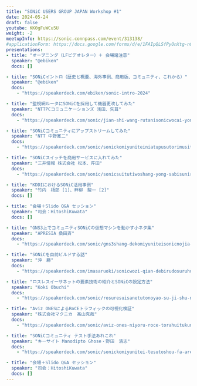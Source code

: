 ```yaml
---
title: "SONiC USERS GROUP JAPAN Workshop #1"
date: 2024-05-24
draft: false
youtube: KK0gFuWCu5U
weight: -2
meetupInfo: https://sonic.connpass.com/event/313138/
#applicationForm: https://docs.google.com/forms/d/e/1FAIpQLSfPyOnXtg-nGFLD7H0tIMLD2J00URC0J9-IlwVmhCu_qU48hw/viewform
presentations:
- title: "オープニング（LFビデオレター）＋ 会場諸注意"
  speaker: "@ebiken"
  docs: []

- title: "SONiCイントロ（歴史と概要、海外事例、商用版、コミュニティ、これから）"
  speaker: "@ebiken"
  docs:
    - "https://speakerdeck.com/ebiken/sonic-intro-2024"

- title: "監視網ルータにSONiCを採用して機器更改してみた"
  speaker: "NTTPCコミュニケーションズ 浅田、矢葺"
  docs:
    - "https://speakerdeck.com/sonic/jian-shi-wang-rutanisonicwocai-yong-siteji-qi-geng-gai-sitemita"

- title: "SONiCコミュニティにアップストリームしてみた"
  speaker: "NTT 中野寛二"
  docs:
    - "https://speakerdeck.com/sonic/sonickomiyuniteiniatupusutorimusitemita"

- title: "SONiCスイッチを商用サービスに入れてみた"
  speaker: "三井情報 株式会社 松本、芹田"
  docs:
    - "https://speakerdeck.com/sonic/sonicsuitutiwoshang-yong-sabisuniru-retemita-san-jing-qing-bao-zhu-shi-hui-she"

- title: "KDDIにおけるSONiC活用事例"
  speaker: "竹内　梧郎 [1]、畔柳　駿一 [2]"
  docs: []

- title: "会場＋Slido Q&A セッション"
  speaker: "司会：HitoshiKuwata"
  docs: []

- title: "GNS3上でコミュニティSONiCの仮想マシンを動かす小ネタ集"
  speaker: "APRESIA 桑田斉"
  docs:
    - "https://speakerdeck.com/sonic/gns3shang-dekomiyuniteisonicnojia-xiang-masinwodong-kasuxiao-netaji"

- title: "SONiCを自前ビルドする話"
  speaker: "沖　勝"
  docs:
    - "https://speakerdeck.com/imasaruoki/sonicwozi-qian-debirudosuruhua"

- title: "ロスレスイーサネットの要素技術の紹介とSONiCの設定方法"
  speaker: "Koki Obuchi"
  docs:
    - "https://speakerdeck.com/sonic/rosuresuisanetutonoyao-su-ji-shu-noshao-jie-tosonicnoshe-ding-fang-fa"

- title: "Aviz ONESによるRoCEトラフィックの可視化検証"
  speaker: "株式会社マクニカ　高山克哉"
  docs:
    - "https://speakerdeck.com/sonic/aviz-ones-niyoru-roce-torahuitukunoke-shi-hua-jian-zheng"

- title: "SONiCコミュニティ テスト手法あれこれ"
  speaker: "キーサイト Manodipto Ghose・野田　清志"
  docs:
    - "https://speakerdeck.com/sonic/sonickomiyunitei-tesutoshou-fa-arekore"

- title: "会場＋Slido Q&A セッション"
  speaker: "司会：HitoshiKuwata"
  docs: []
---
```

